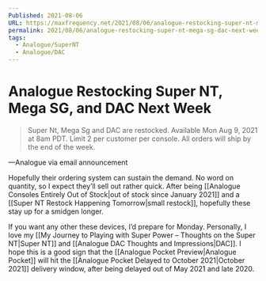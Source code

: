 ```yaml
---
Published: 2021-08-06
URL: https://maxfrequency.net/2021/08/06/analogue-restocking-super-nt-mega-sg-dac-next-week/
permalink: 2021/08/06/analogue-restocking-super-nt-mega-sg-dac-next-week/
tags:
  - Analogue/SuperNT
  - Analogue/DAC
---
```

# Analogue Restocking Super NT, Mega SG, and DAC Next Week

> Super Nt, Mega Sg and DAC are restocked.
> Available Mon Aug 9, 2021 at 8am PDT.
> Limit 2 per customer per console.
> All orders will ship by the end of the week.
> 
—Analogue via email announcement

Hopefully their ordering system can sustain the demand. No word on quantity, so I expect they’ll sell out rather quick. After being [[Analogue Consoles Entirely Out of Stock|out of stock since January 2021]] and a [[Super NT Restock Happening Tomorrow|small restock]], hopefully these stay up for a smidgen longer.

If you want any other these devices, I’d prepare for Monday. Personally, I love my [[My Journey to Playing with Super Power – Thoughts on the Super NT|Super NT]] and [[Analogue DAC Thoughts and Impressions|DAC]]. I hope this is a good sign that the [[Analogue Pocket Preview|Analogue Pocket]] will hit the [[Analogue Pocket Delayed to October 2021|October 2021]] delivery window, after being delayed out of May 2021 and late 2020.